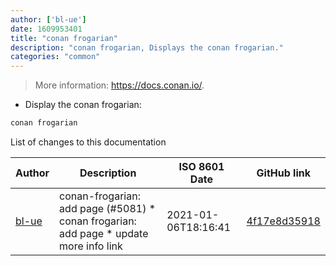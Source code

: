 ```yaml
---
author: ['bl-ue']
date: 1609953401
title: "conan frogarian"
description: "conan frogarian, Displays the conan frogarian."
categories: "common"
---
```

> More information: <https://docs.conan.io/>.

- Display the conan frogarian:

```bash
conan frogarian
```
List of changes to this documentation


Author | Description | ISO 8601 Date | GitHub link
------|-----|-----|-----
[bl-ue](mailto:54780737+bl-ue@users.noreply.github.com) | conan-frogarian: add page (#5081) * conan frogarian: add page * update more info link | 2021-01-06T18:16:41 | [4f17e8d35918](https://github.com/tldr-pages/tldr/commit/4f17e8d359189b809d7c5c984253b6c20b13f0ae)

